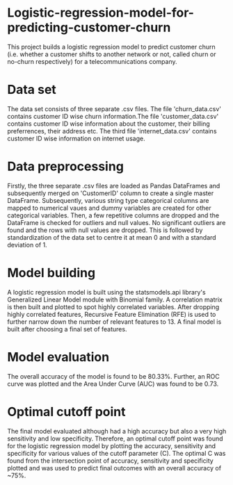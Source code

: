 # Logistic-regression-model-for-predicting-customer-churn
This project builds a logistic regression model to predict customer churn (i.e. whether a customer shifts to another network or not, called churn or no-churn respectively) for a telecommunications company.

# Data set
The data set consists of three separate .csv files. The file 'churn_data.csv' contains customer ID wise churn information.The file 'customer_data.csv' contains customer ID wise information about the customer, their billing preferrences, their address etc. The third file 'internet_data.csv' contains customer ID wise information on internet usage.

# Data preprocessing
Firstly, the three separate .csv files are loaded as Pandas DataFrames and subsequently merged on 'CustomerID' column to create a single master DataFrame. 
Subsequently, various string type categorical columns are mapped to numerical vaues and dummy variables are created for other categorical variables.
Then, a few repetitive columns are dropped and the DataFrame is checked for outliers and null values. No significant outliers are found and the rows with null values are dropped. This is followed by standardization of the data set to centre it at mean 0 and with a standard deviation of 1.

# Model building
A logistic regression model is built using the statsmodels.api library's Generalized Linear Model module with Binomial family.
A correlation matrix is then built and plotted to spot highly correlated variables. After dropping highly correlated features, Recursive Feature Elimination (RFE) is used to further narrow down the number of relevant features to 13. A final model is built after choosing a final set of features.

# Model evaluation
The overall accuracy of the model is found to be 80.33%. Further, an ROC curve was plotted and the Area Under Curve (AUC) was found to be 0.73.

# Optimal cutoff point
The final model evaluated although had a high accuracy but also a very high sensitivity and low specificity. Therefore, an optimal cutoff point was found for the logistic regression model by plotting the accuracy, sensitivity and specificity for various values of the cutoff parameter (C). The optimal C was found from the intersection point of accuracy, sensitivity and specificity plotted and was used to predict final outcomes with an overall accuracy of ~75%.

